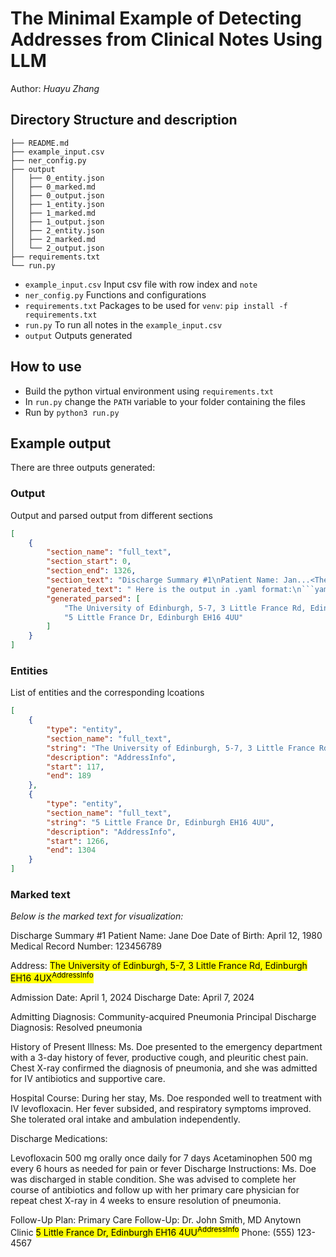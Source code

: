 # The Minimal Example of Detecting Addresses from Clinical Notes Using LLM

Author: *Huayu Zhang*

## Directory Structure and description

```text
├── README.md
├── example_input.csv
├── ner_config.py
├── output
│   ├── 0_entity.json
│   ├── 0_marked.md
│   ├── 0_output.json
│   ├── 1_entity.json
│   ├── 1_marked.md
│   ├── 1_output.json
│   ├── 2_entity.json
│   ├── 2_marked.md
│   └── 2_output.json
├── requirements.txt 
└── run.py
```

- `example_input.csv` Input csv file with row index and `note`
- `ner_config.py` Functions and configurations
- `requirements.txt` Packages to be used for `venv`: `pip install -f requirements.txt`
- `run.py` To run all notes in the `example_input.csv`
- `output` Outputs generated

## How to use

- Build the python virtual environment using `requirements.txt`
- In `run.py` change the `PATH` variable to your folder containing the files
- Run by `python3 run.py`

## Example output

There are three outputs generated:

### Output

Output and parsed output from different sections

```json
[
    {
        "section_name": "full_text",
        "section_start": 0,
        "section_end": 1326,
        "section_text": "Discharge Summary #1\nPatient Name: Jan...<The full input>",
        "generated_text": " Here is the output in .yaml format:\n```yaml\n     - \"The University of Edinburgh, 5-7, 3 Little France Rd, Edinburgh EH16 4UX\"\n     - \"5 Little France Dr, Edinburgh EH16 4UU\"\n```</s>",
        "generated_parsed": [
            "The University of Edinburgh, 5-7, 3 Little France Rd, Edinburgh EH16 4UX",
            "5 Little France Dr, Edinburgh EH16 4UU"
        ]
    }
]
```

### Entities

List of entities and the corresponding lcoations

```json
[
    {
        "type": "entity",
        "section_name": "full_text",
        "string": "The University of Edinburgh, 5-7, 3 Little France Rd, Edinburgh EH16 4UX",
        "description": "AddressInfo",
        "start": 117,
        "end": 189
    },
    {
        "type": "entity",
        "section_name": "full_text",
        "string": "5 Little France Dr, Edinburgh EH16 4UU",
        "description": "AddressInfo",
        "start": 1266,
        "end": 1304
    }
]
```

### Marked text

*Below is the marked text for visualization:*

Discharge Summary #1
Patient Name: Jane Doe
Date of Birth: April 12, 1980
Medical Record Number: 123456789

Address: <mark>The University of Edinburgh, 5-7, 3 Little France Rd, Edinburgh EH16 4UX<sup>AddressInfo</sup></mark>

Admission Date: April 1, 2024
Discharge Date: April 7, 2024

Admitting Diagnosis: Community-acquired Pneumonia
Principal Discharge Diagnosis: Resolved pneumonia

History of Present Illness:
Ms. Doe presented to the emergency department with a 3-day history of fever, productive cough, and pleuritic chest pain. Chest X-ray confirmed the diagnosis of pneumonia, and she was admitted for IV antibiotics and supportive care.

Hospital Course:
During her stay, Ms. Doe responded well to treatment with IV levofloxacin. Her fever subsided, and respiratory symptoms improved. She tolerated oral intake and ambulation independently.

Discharge Medications:

Levofloxacin 500 mg orally once daily for 7 days
Acetaminophen 500 mg every 6 hours as needed for pain or fever
Discharge Instructions:
Ms. Doe was discharged in stable condition. She was advised to complete her course of antibiotics and follow up with her primary care physician for repeat chest X-ray in 4 weeks to ensure resolution of pneumonia.

Follow-Up Plan:
Primary Care Follow-Up:
Dr. John Smith, MD
Anytown Clinic
<mark>5 Little France Dr, Edinburgh EH16 4UU<sup>AddressInfo</sup></mark>
Phone: (555) 123-4567
